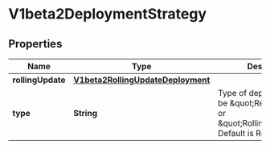 
# V1beta2DeploymentStrategy

## Properties
Name | Type | Description | Notes
------------ | ------------- | ------------- | -------------
**rollingUpdate** | [**V1beta2RollingUpdateDeployment**](V1beta2RollingUpdateDeployment.md) |  |  [optional]
**type** | **String** | Type of deployment. Can be \&quot;Recreate\&quot; or \&quot;RollingUpdate\&quot;. Default is RollingUpdate. |  [optional]



